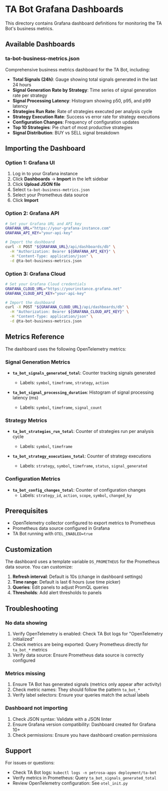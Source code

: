 # TA Bot Grafana Dashboards

This directory contains Grafana dashboard definitions for monitoring the TA Bot's business metrics.

## Available Dashboards

### ta-bot-business-metrics.json

Comprehensive business metrics dashboard for the TA Bot, including:

- **Total Signals (24h)**: Gauge showing total signals generated in the last 24 hours
- **Signal Generation Rate by Strategy**: Time series of signal generation rate per strategy
- **Signal Processing Latency**: Histogram showing p50, p95, and p99 latency
- **Strategies Run Rate**: Rate of strategies executed per analysis cycle
- **Strategy Execution Rate**: Success vs error rate for strategy executions
- **Configuration Changes**: Frequency of configuration updates
- **Top 10 Strategies**: Pie chart of most productive strategies
- **Signal Distribution**: BUY vs SELL signal breakdown

## Importing the Dashboard

### Option 1: Grafana UI

1. Log in to your Grafana instance
2. Click **Dashboards** → **Import** in the left sidebar
3. Click **Upload JSON file**
4. Select `ta-bot-business-metrics.json`
5. Select your Prometheus data source
6. Click **Import**

### Option 2: Grafana API

```bash
# Set your Grafana URL and API key
GRAFANA_URL="https://your-grafana-instance.com"
GRAFANA_API_KEY="your-api-key"

# Import the dashboard
curl -X POST "${GRAFANA_URL}/api/dashboards/db" \
  -H "Authorization: Bearer ${GRAFANA_API_KEY}" \
  -H "Content-Type: application/json" \
  -d @ta-bot-business-metrics.json
```

### Option 3: Grafana Cloud

```bash
# Set your Grafana Cloud credentials
GRAFANA_CLOUD_URL="https://yourinstance.grafana.net"
GRAFANA_CLOUD_API_KEY="your-api-key"

# Import the dashboard
curl -X POST "${GRAFANA_CLOUD_URL}/api/dashboards/db" \
  -H "Authorization: Bearer ${GRAFANA_CLOUD_API_KEY}" \
  -H "Content-Type: application/json" \
  -d @ta-bot-business-metrics.json
```

## Metrics Reference

The dashboard uses the following OpenTelemetry metrics:

### Signal Generation Metrics

- **`ta_bot_signals_generated_total`**: Counter tracking signals generated
  - Labels: `symbol`, `timeframe`, `strategy`, `action`

- **`ta_bot_signal_processing_duration`**: Histogram of signal processing latency (ms)
  - Labels: `symbol`, `timeframe`, `signal_count`

### Strategy Metrics

- **`ta_bot_strategies_run_total`**: Counter of strategies run per analysis cycle
  - Labels: `symbol`, `timeframe`

- **`ta_bot_strategy_executions_total`**: Counter of strategy executions
  - Labels: `strategy`, `symbol`, `timeframe`, `status`, `signal_generated`

### Configuration Metrics

- **`ta_bot_config_changes_total`**: Counter of configuration changes
  - Labels: `strategy_id`, `action`, `scope`, `symbol`, `changed_by`

## Prerequisites

- OpenTelemetry collector configured to export metrics to Prometheus
- Prometheus data source configured in Grafana
- TA Bot running with `OTEL_ENABLED=true`

## Customization

The dashboard uses a template variable `DS_PROMETHEUS` for the Prometheus data source. You can customize:

1. **Refresh interval**: Default is 10s (change in dashboard settings)
2. **Time range**: Default is last 6 hours (use time picker)
3. **Queries**: Edit panels to adjust PromQL queries
4. **Thresholds**: Add alert thresholds to panels

## Troubleshooting

### No data showing

1. Verify OpenTelemetry is enabled: Check TA Bot logs for "OpenTelemetry initialized"
2. Check metrics are being exported: Query Prometheus directly for `ta_bot_*` metrics
3. Verify data source: Ensure Prometheus data source is correctly configured

### Metrics missing

1. Ensure TA Bot has generated signals (metrics only appear after activity)
2. Check metric names: They should follow the pattern `ta_bot_*`
3. Verify label selectors: Ensure your queries match the actual labels

### Dashboard not importing

1. Check JSON syntax: Validate with a JSON linter
2. Ensure Grafana version compatibility: Dashboard created for Grafana 10+
3. Check permissions: Ensure you have dashboard creation permissions

## Support

For issues or questions:
- Check TA Bot logs: `kubectl logs -n petrosa-apps deployment/ta-bot`
- Verify metrics in Prometheus: Query `ta_bot_signals_generated_total`
- Review OpenTelemetry configuration: See `otel_init.py`
